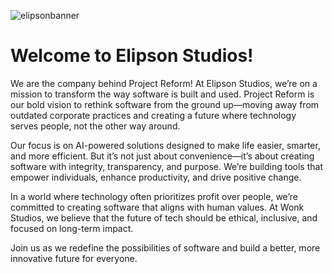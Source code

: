 ![elipsonbanner](https://github.com/user-attachments/assets/322b9a60-650a-4d7b-bca2-069d0d8b6606)
# Welcome to Elipson Studios!
We are the company behind Project Reform!
At Elipson Studios, we’re on a mission to transform the way software is built and used. Project Reform is our bold vision to rethink software from the ground up—moving away from outdated corporate practices and creating a future where technology serves people, not the other way around.

Our focus is on AI-powered solutions designed to make life easier, smarter, and more efficient. But it’s not just about convenience—it’s about creating software with integrity, transparency, and purpose. We’re building tools that empower individuals, enhance productivity, and drive positive change.

In a world where technology often prioritizes profit over people, we’re committed to creating software that aligns with human values. At Wonk Studios, we believe that the future of tech should be ethical, inclusive, and focused on long-term impact.

Join us as we redefine the possibilities of software and build a better, more innovative future for everyone.
